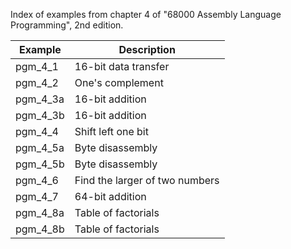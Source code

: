 Index of examples from chapter 4 of "68000 Assembly Language
Programming", 2nd edition.

| Example  | Description                    |
| -------- | ------------------------------ |
| pgm_4_1  | 16-bit data transfer           |
| pgm_4_2  | One's complement               |
| pgm_4_3a | 16-bit addition                |
| pgm_4_3b | 16-bit addition                |
| pgm_4_4  | Shift left one bit             |
| pgm_4_5a | Byte disassembly               |
| pgm_4_5b | Byte disassembly               |
| pgm_4_6  | Find the larger of two numbers |
| pgm_4_7  | 64-bit addition                |
| pgm_4_8a | Table of factorials            |
| pgm_4_8b | Table of factorials            |
